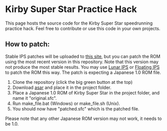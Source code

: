 # Kirby Super Star Practice Hack

This page hosts the source code for the Kirby Super Star speedrunning practice hack. Feel free to contribute or use this code in your own projects.

## How to patch:
Stable IPS patches will be uploaded to [this site](https://nippoverse.xyz/kss-practice/), but you can patch the ROM using the most recent version in this repository. Note that this version may not produce the most stable results. 
You may use [Lunar IPS](http://fusoya.eludevisibility.org/lips/) or [Floating IPS](https://www.romhacking.net/utilities/1040/) to patch the ROM this way. The patch is expecting a Japanese 1.0 ROM file.

1. Clone the repository (click the big green button at the top)
2. Download [asar](https://github.com/RPGHacker/asar) and place it in the project folder.
3. Place a Japanese 1.0 ROM of Kirby Super Star in the project folder, and name it "original.sfc".
4. Run make_file.bat (Windows) or make_file.sh (Unix).
5. You should now have "patched.sfc" which is the patched file.

Please note that any other Japanese ROM version may not work, it needs to be 1.0.
